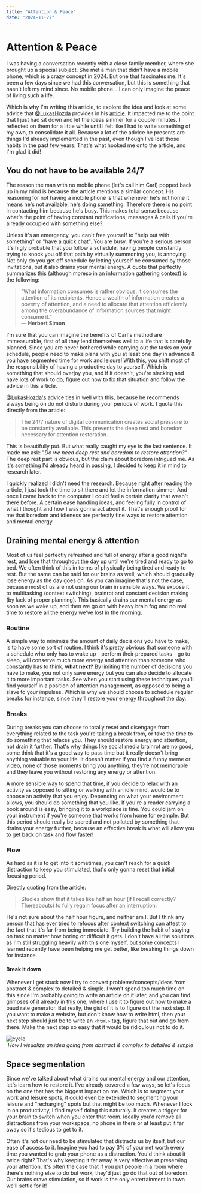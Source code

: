```yaml
---
title: "Attention & Peace"
date: "2024-11-27"
---
```


# Attention & Peace

I was having a conversation recently with a close family member, where she brought up a special subject. She met a man that didn't have a mobile phone, which is a crazy concept in 2024. But one that fascinates me. It's been a few days since we had this conversation, but this is something that hasn't left my mind since. No mobile phone... I can only Imagine the peace of living such a life.

Which is why I'm writing this article, to explore the idea and look at some advice that [@LukasHozda](https://x.com/LukasHozda) provides in his [article](https://x.com/LukasHozda/status/1860442337534468333). It impacted me to the point that I just had sit down and let the ideas simmer for a couple minutes. I reflected on them for a little while until I felt like I had to write something of my own, to consolidate it all. Because a lot of the advice he presents are things I'd already implemented in the past, even though I've lost those habits in the past few years. That's what hooked me onto the article, and I'm glad it did!

## You do not have to be available 24/7

The reason the man with no mobile phone (let's call him Carl) popped back up in my mind is because the article mentions a similar concept. His reasoning for not having a mobile phone is that whenever he's not home it means he's not available, he's doing something. Therefore there is no point in contacting him because he's busy. This makes total sense because what's the point of having constant notifications, messages & calls if you're already occupied with something else?

Unless it's an emergency, you can't free yourself to "help out with something" or "have a quick chat". You are busy. If you're a serious person it's higly probable that you follow a schedule, having people constantly trying to knock you off that path by virtually summoning you, is annoying. Not only do you get off schedule by letting yourself be consumed by those invitations, but it also drains your mental energy. A quote that perfectly summarizes this (although moreso in an information gathering context) is the following:

> “What information consumes is rather obvious: it consumes the attention of its recipients. Hence a wealth of information creates a poverty of attention, and a need to allocate that attention efficiently among the overabundance of information sources that might consume it.”  
― **Herbert Simon**

I'm sure that you can imagine the benefits of Carl's method are immeasurable, first of all they lend themselves well to a life that is carefully planned. Since you are never bothered while carrying out the tasks on your schedule, people need to make plans with you at least one day in advance & you have segmented time for work and leisure! With this, you shift most of the responsibility of having a productive day to yourself. Which is something that should overjoy you, and if it doesn't, you're slacking and have lots of work to do, figure out how to fix that situation and follow the advice in this article.

[@LukasHozda's](https://x.com/LukasHozda) advice ties in well with this, because he recommends always being on do not disturb during your periods of work. I quote this directly from the article:

> The 24/7 nature of digital communication creates social pressure to be constantly available. This prevents the deep rest and boredom necessary for attention restoration.

This is beautifully put. But what really caught my eye is the last sentence. It made me ask: "*Do we need deep rest and boredom to restore attention?*" The deep rest part is obvious, but the claim about boredom intrigued me. As it's something I'd already heard in passing, I decided to keep it in mind to research later.

I quickly realized I didn't need the research. Because right after reading the article, I just took the time to sit there and let the information simmer. And once I came back to the computer I could feel a certain clarity that wasn't there before. A certain ease handling ideas, and feeling fully in control of what I thought and how I was gonna act about it. That's enough proof for me that boredom and idleness are perfectly fine ways to restore attention and mental energy.

## Draining mental energy & attention

Most of us feel perfectly refreshed and full of energy after a good night's rest, and lose that throughout the day up until we're tired and ready to go to bed. We often think of this in terms of physically being tired and ready to rest. But the same can be said for our brains as well, which should gradually lose energy as the day goes on. As you can imagine that's not the case, because most of us are not using our brain in sensible ways. We expose it to multitasking (context switching), brainrot and constant decision making (by lack of proper planning). This basically drains our mental energy as soon as we wake up, and then we go on with heavy brain fog and no real time to restore all the energy we've lost in the morning.

### Routine

A simple way to minimize the amount of daily decisions you have to make, is to have some sort of routine. I think it's pretty obvious that someone with a schedule who only has to wake up - perform their prepared tasks - go to sleep, will conserve much more energy and attention than someone who constantly has to think, **what next?** By limiting the number of decisions you have to make, you not only save energy but you can also decide to allocate it to more important tasks. See when you start using these techniques you'll find yourself in a position of attention management, as opposed to being a slave to your impulses. Which is why we should choose to schedule regular breaks for instance, since they'll restore your energy throughout the day.

### Breaks

During breaks you can choose to totally reset and disengage from everything related to the task you're taking a break from, or take the time to do something that relaxes you. They should restore energy and attention, not drain it further. That's why things like social media brainrot are no good, some think that it's a good way to pass time but it really doesn't bring anything valuable to your life. It doesn't matter if you find a funny meme or video, none of those moments bring you anything, they're not memorable and they leave you without restoring any energy or attention.

A more sensible way to spend that time, if you decide to relax with an activity as opposed to sitting or walking with an idle mind, would be to choose an activity that you enjoy. Depending on what your environment allows, you should do something that you like. If you're a reader carrying a book around is easy, bringing it to a workplace is fine. You could jam on your instrument if you're someone that works from home for example. But this period should really be sacred and not polluted by something that drains your energy further, because an effective break is what will allow you to get back on task and flow faster!

### Flow

As hard as it is to get into it sometimes, you can't reach for a quick distraction to keep you stimulated, that's only gonna reset that initial focusing period.

Directly quoting from the article:

> Studies show that it takes like half an hour (if I recall correctly? Thereabouts) to fully regain focus after an interruption.

He's not sure about the half hour figure, and neither am I. But I think any person that has ever tried to refocus after context switching can attest to the fact that it's far from being immediate. Try building the habit of staying on task no matter how boring or difficult it gets. I don't have all the solutions as I'm still struggling heavily with this one myself, but some concepts I learned recently have been helping me get better, like breaking things down for instance.

#### Break it down

Whenever I get stuck now I try to convert problems/concepts/ideas from abstract & complex to detailed & simple. I won't spend too much time on this since I'm probably going to write an article on it later, and you can find glimpses of it already in [this one](https://pindjouf.xyz/posts/day_3), where I use it to figure out how to make a baud rate generator. But really, the gist of it is to figure out the next step. If you want to make a website, but don't know how to write html, then your next step should just be to write an `<html>` tag, figure that out and go from there. Make the next step so easy that it would be ridiculous not to do it.

<img src="/assets/waveform.png" alt="cycle">
<div style="text-align: center;">
    <i>How I visualize an idea going from abstract & complex to detailed & simple</i>
</div>

## Space segmentation

Since we've talked about what drains our mental energy and our attention, let's learn how to restore it. I've already covered a few ways, so let's focus on the one that has the biggest impact on me. Which is to segment your work and leisure spots, it could even be extended to segmenting your leisure and "recharging" spots but that might be too much. Whenever I lock in on productivity, I find myself doing this naturally. It creates a trigger for your brain to switch when you enter that room. Ideally you'd remove all distractions from your workspace, no phone in there or at least put it far away so it's tedious to get to it.

Often it's not our need to be stimulated that distracts us by itself, but our ease of access to it. Imagine you had to pay 3% of your net worth every time you wanted to grab your phone as a distraction. You'd think about it twice right? That's why keeping it far away is very effective at preserving your attention. It's often the case that if you put people in a room where there's nothing else to do but work, they'd just go do that out of boredom. Our brains crave stimulation, so if work is the only entertainment in town we'll settle for it!
